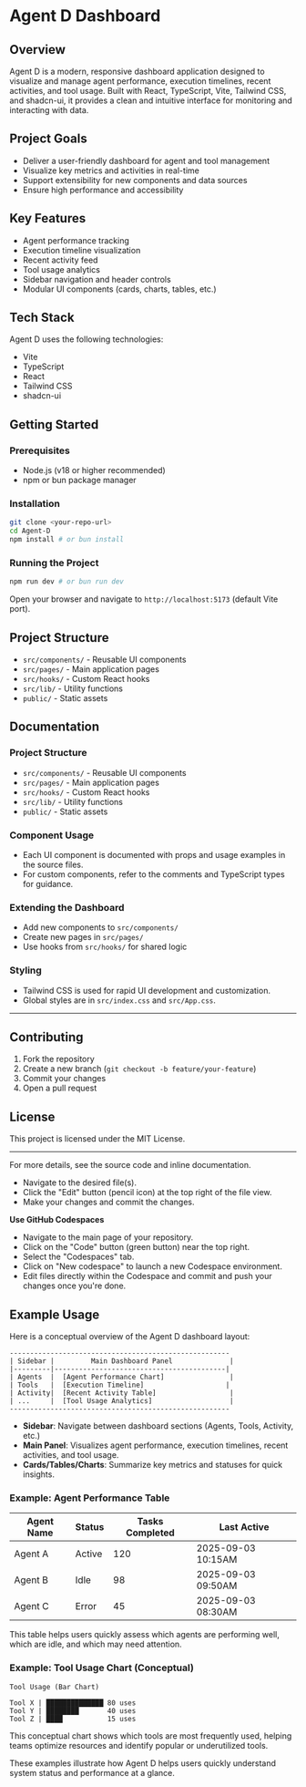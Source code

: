 # Agent D Dashboard

## Overview

Agent D is a modern, responsive dashboard application designed to visualize and manage agent performance, execution timelines, recent activities, and tool usage. Built with React, TypeScript, Vite, Tailwind CSS, and shadcn-ui, it provides a clean and intuitive interface for monitoring and interacting with data.

## Project Goals

- Deliver a user-friendly dashboard for agent and tool management
- Visualize key metrics and activities in real-time
- Support extensibility for new components and data sources
- Ensure high performance and accessibility

## Key Features

- Agent performance tracking
- Execution timeline visualization
- Recent activity feed
- Tool usage analytics
- Sidebar navigation and header controls
- Modular UI components (cards, charts, tables, etc.)

## Tech Stack

Agent D uses the following technologies:

- Vite
- TypeScript
- React
- Tailwind CSS
- shadcn-ui

## Getting Started

### Prerequisites

- Node.js (v18 or higher recommended)
- npm or bun package manager

### Installation

```bash
git clone <your-repo-url>
cd Agent-D
npm install # or bun install
```

### Running the Project

```bash
npm run dev # or bun run dev
```

Open your browser and navigate to `http://localhost:5173` (default Vite port).

## Project Structure

- `src/components/` - Reusable UI components
- `src/pages/` - Main application pages
- `src/hooks/` - Custom React hooks
- `src/lib/` - Utility functions
- `public/` - Static assets

## Documentation

### Project Structure

- `src/components/` - Reusable UI components
- `src/pages/` - Main application pages
- `src/hooks/` - Custom React hooks
- `src/lib/` - Utility functions
- `public/` - Static assets

### Component Usage

- Each UI component is documented with props and usage examples in the source files.
- For custom components, refer to the comments and TypeScript types for guidance.

### Extending the Dashboard

- Add new components to `src/components/`
- Create new pages in `src/pages/`
- Use hooks from `src/hooks/` for shared logic

### Styling

- Tailwind CSS is used for rapid UI development and customization.
- Global styles are in `src/index.css` and `src/App.css`.

---

## Contributing

1. Fork the repository
2. Create a new branch (`git checkout -b feature/your-feature`)
3. Commit your changes
4. Open a pull request

## License

This project is licensed under the MIT License.

---

For more details, see the source code and inline documentation.

- Navigate to the desired file(s).
- Click the "Edit" button (pencil icon) at the top right of the file view.
- Make your changes and commit the changes.

**Use GitHub Codespaces**

- Navigate to the main page of your repository.
- Click on the "Code" button (green button) near the top right.
- Select the "Codespaces" tab.
- Click on "New codespace" to launch a new Codespace environment.
- Edit files directly within the Codespace and commit and push your changes once you're done.

## Example Usage

Here is a conceptual overview of the Agent D dashboard layout:

```
------------------------------------------------------
| Sidebar |         Main Dashboard Panel              |
|---------|------------------------------------------|
| Agents  |  [Agent Performance Chart]                |
| Tools   |  [Execution Timeline]                    |
| Activity|  [Recent Activity Table]                  |
| ...     |  [Tool Usage Analytics]                   |
------------------------------------------------------
```

- **Sidebar**: Navigate between dashboard sections (Agents, Tools, Activity, etc.)
- **Main Panel**: Visualizes agent performance, execution timelines, recent activities, and tool usage.
- **Cards/Tables/Charts**: Summarize key metrics and statuses for quick insights.

### Example: Agent Performance Table

| Agent Name | Status | Tasks Completed | Last Active        |
| ---------- | ------ | --------------- | ------------------ |
| Agent A    | Active | 120             | 2025-09-03 10:15AM |
| Agent B    | Idle   | 98              | 2025-09-03 09:50AM |
| Agent C    | Error  | 45              | 2025-09-03 08:30AM |

This table helps users quickly assess which agents are performing well, which are idle, and which may need attention.

### Example: Tool Usage Chart (Conceptual)

```
Tool Usage (Bar Chart)

Tool X | ██████████████ 80 uses
Tool Y | ████████       40 uses
Tool Z | ████           15 uses
```

This conceptual chart shows which tools are most frequently used, helping teams optimize resources and identify popular or underutilized tools.

These examples illustrate how Agent D helps users quickly understand system status and performance at a glance.
